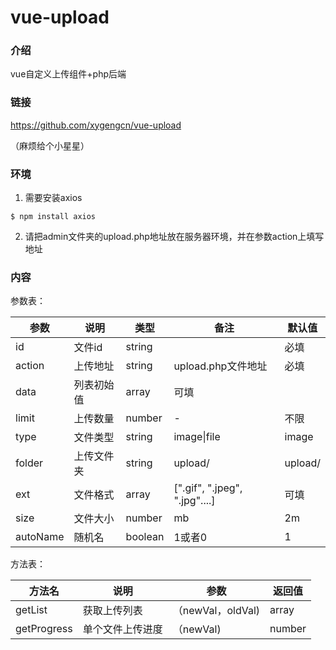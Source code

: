# vue-upload

### 介绍

vue自定义上传组件+php后端

### 链接

https://github.com/xygengcn/vue-upload

（麻烦给个小星星）

### 环境

1. 需要安装axios

```
$ npm install axios
```

2. 请把admin文件夹的upload.php地址放在服务器环境，并在参数action上填写地址



### 内容

参数表：

| 参数     | 说明       | 类型    | 备注                          | 默认值  |
| -------- | ---------- | ------- | ----------------------------- | ------- |
| id       | 文件id     | string  |                               | 必填    |
| action   | 上传地址   | string  | upload.php文件地址            | 必填    |
| data     | 列表初始值 | array   | 可填                          |         |
| limit    | 上传数量   | number  | -                             | 不限    |
| type     | 文件类型   | string  | image\|file                   | image   |
| folder   | 上传文件夹 | string  | upload/                       | upload/ |
| ext      | 文件格式   | array   | [".gif", ".jpeg", ".jpg"....] | 可填    |
| size     | 文件大小   | number  | mb                            | 2m      |
| autoName | 随机名     | boolean | 1或者0                        | 1       |



方法表：

| 方法名      | 说明             | 参数              | 返回值 |
| ----------- | ---------------- | ----------------- | ------ |
| getList     | 获取上传列表     | （newVal，oldVal) | array  |
| getProgress | 单个文件上传进度 | （newVal)         | number |

